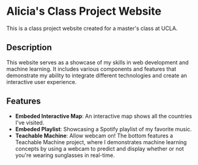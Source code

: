 # Alicia's Class Project Website

This is a class project website created for a master's class at UCLA.

## Description

This website serves as a showcase of my skills in web development and machine learning. It includes various components and features that demonstrate my ability to integrate different technologies and create an interactive user experience.

## Features
- **Embeded Interactive Map**: An interactive map shows all the countries I've visited.
- **Embeded Playlist**: Showcasing a Spotify playlist of my favorite music.
- **Teachable Machine**: Allow webcam on! The bottom features a Teachable Machine project, where I demonstrates machine learning concepts by using a webcam to predict and display whether or not you're wearing sunglasses in real-time.
